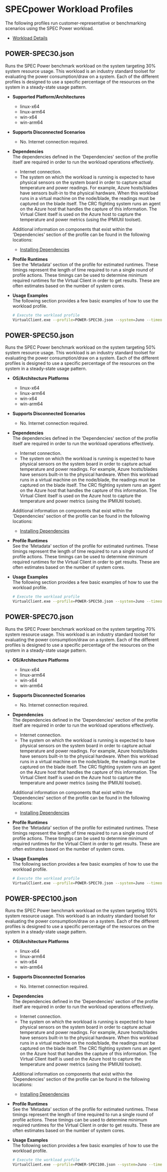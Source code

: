 ﻿# SPECpower Workload Profiles
The following profiles run customer-representative or benchmarking scenarios using the SPEC Power workload.

* [Workload Details](./specpower.md)  

## POWER-SPEC30.json
Runs the SPEC Power benchmark workload on the system targeting 30% system resource usage. This workload is an industry standard toolset for evaluating the power
consumption/draw on a system. Each of the different profiles is designed to use a specific percentage of the resources on the 
system in a steady-state usage pattern.

* **Supported Platform/Architectures**
  * linux-x64
  * linux-arm64
  * win-x64
  * win-arm64

* **Supports Disconnected Scenarios**  
  * No. Internet connection required.

* **Dependencies**  
  The dependencies defined in the 'Dependencies' section of the profile itself are required in order to run the workload operations effectively.
  * Internet connection.
  * The system on which the workload is running is expected to have physical sensors on the system board in order to capture actual temperature and power readings. For example,
    Azure hosts/blades have sensors built-in to the physical hardware. When this workload runs in a virtual machine on the node/blade, the readings must be captured
    on the blade itself. The CRC flighting system runs an agent on the Azure host that handles the capture of this information. The Virtual Client itself
    is used on the Azure host to capture the temperature and power metrics (using the IPMIUtil toolset).

  Additional information on components that exist within the 'Dependencies' section of the profile can be found in the following locations:
  * [Installing Dependencies](https://microsoft.github.io/VirtualClient/docs/category/dependencies/)

* **Profile Runtimes**  
  See the 'Metadata' section of the profile for estimated runtimes. These timings represent the length of time required to run a single round of profile 
  actions. These timings can be used to determine minimum required runtimes for the Virtual Client in order to get results. These are often estimates based on the
  number of system cores. 

* **Usage Examples**  
  The following section provides a few basic examples of how to use the workload profile.

  ``` bash
  # Execute the workload profile
  VirtualClient.exe --profile=POWER-SPEC30.json --system=Juno --timeout=1440 --packageStore="{BlobConnectionString|SAS Uri}"
  ```

## POWER-SPEC50.json
Runs the SPEC Power benchmark workload on the system targeting 50% system resource usage. This workload is an industry standard toolset for evaluating the power
consumption/draw on a system. Each of the different profiles is designed to use a specific percentage of the resources on the 
system in a steady-state usage pattern.

* **OS/Architecture Platforms**
  * linux-x64
  * linux-arm64
  * win-x64
  * win-arm64

* **Supports Disconnected Scenarios**  
  * No. Internet connection required.

* **Dependencies**  
  The dependencies defined in the 'Dependencies' section of the profile itself are required in order to run the workload operations effectively.
  * Internet connection.
  * The system on which the workload is running is expected to have physical sensors on the system board in order to capture actual temperature and power readings. For example,
    Azure hosts/blades have sensors built-in to the physical hardware. When this workload runs in a virtual machine on the node/blade, the readings must be captured
    on the blade itself. The CRC flighting system runs an agent on the Azure host that handles the capture of this information. The Virtual Client itself
    is used on the Azure host to capture the temperature and power metrics (using the IPMIUtil toolset).

  Additional information on components that exist within the 'Dependencies' section of the profile can be found in the following locations:
  * [Installing Dependencies](https://microsoft.github.io/VirtualClient/docs/category/dependencies/)

* **Profile Runtimes**  
  See the 'Metadata' section of the profile for estimated runtimes. These timings represent the length of time required to run a single round of profile 
  actions. These timings can be used to determine minimum required runtimes for the Virtual Client in order to get results. These are often estimates based on the
  number of system cores. 

* **Usage Examples**  
  The following section provides a few basic examples of how to use the workload profile.

  ``` bash
  # Execute the workload profile
  VirtualClient.exe --profile=POWER-SPEC50.json --system=Juno --timeout=1440 --packageStore="{BlobConnectionString|SAS Uri}"
  ```

## POWER-SPEC70.json
Runs the SPEC Power benchmark workload on the system targeting 70% system resource usage. This workload is an industry standard toolset for evaluating the power
consumption/draw on a system. Each of the different profiles is designed to use a specific percentage of the resources on the 
system in a steady-state usage pattern.

* **OS/Architecture Platforms**
  * linux-x64
  * linux-arm64
  * win-x64
  * win-arm64

* **Supports Disconnected Scenarios**  
  * No. Internet connection required.

* **Dependencies**  
  The dependencies defined in the 'Dependencies' section of the profile itself are required in order to run the workload operations effectively.
  * Internet connection.
  * The system on which the workload is running is expected to have physical sensors on the system board in order to capture actual temperature and power readings. For example,
    Azure hosts/blades have sensors built-in to the physical hardware. When this workload runs in a virtual machine on the node/blade, the readings must be captured
    on the blade itself. The CRC flighting system runs an agent on the Azure host that handles the capture of this information. The Virtual Client itself
    is used on the Azure host to capture the temperature and power metrics (using the IPMIUtil toolset).

  Additional information on components that exist within the 'Dependencies' section of the profile can be found in the following locations:
  * [Installing Dependencies](https://microsoft.github.io/VirtualClient/docs/category/dependencies/)

* **Profile Runtimes**  
  See the 'Metadata' section of the profile for estimated runtimes. These timings represent the length of time required to run a single round of profile 
  actions. These timings can be used to determine minimum required runtimes for the Virtual Client in order to get results. These are often estimates based on the
  number of system cores. 

* **Usage Examples**  
  The following section provides a few basic examples of how to use the workload profile.

  ``` bash
  # Execute the workload profile
  VirtualClient.exe --profile=POWER-SPEC70.json --system=Juno --timeout=1440 --packageStore="{BlobConnectionString|SAS Uri}"
  ```

## POWER-SPEC100.json
Runs the SPEC Power benchmark workload on the system targeting 100% system resource usage. This workload is an industry standard toolset for evaluating the power
consumption/draw on a system. Each of the different profiles is designed to use a specific percentage of the resources on the 
system in a steady-state usage pattern.

* **OS/Architecture Platforms**
  * linux-x64
  * linux-arm64
  * win-x64
  * win-arm64

* **Supports Disconnected Scenarios**  
  * No. Internet connection required.

* **Dependencies**  
  The dependencies defined in the 'Dependencies' section of the profile itself are required in order to run the workload operations effectively.
  * Internet connection.
  * The system on which the workload is running is expected to have physical sensors on the system board in order to capture actual temperature and power readings. For example,
    Azure hosts/blades have sensors built-in to the physical hardware. When this workload runs in a virtual machine on the node/blade, the readings must be captured
    on the blade itself. The CRC flighting system runs an agent on the Azure host that handles the capture of this information. The Virtual Client itself
    is used on the Azure host to capture the temperature and power metrics (using the IPMIUtil toolset).

  Additional information on components that exist within the 'Dependencies' section of the profile can be found in the following locations:
  * [Installing Dependencies](https://microsoft.github.io/VirtualClient/docs/category/dependencies/)

* **Profile Runtimes**  
  See the 'Metadata' section of the profile for estimated runtimes. These timings represent the length of time required to run a single round of profile 
  actions. These timings can be used to determine minimum required runtimes for the Virtual Client in order to get results. These are often estimates based on the
  number of system cores. 

* **Usage Examples**  
  The following section provides a few basic examples of how to use the workload profile.

  ``` bash
  # Execute the workload profile
  VirtualClient.exe --profile=POWER-SPEC100.json --system=Juno --timeout=1440 --packageStore="{BlobConnectionString|SAS Uri}"
  ```